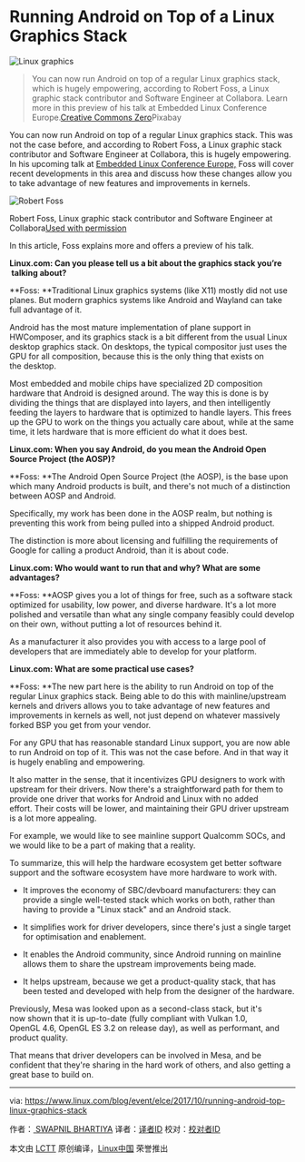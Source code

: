 Running Android on Top of a Linux Graphics Stack
============================================================


![Linux graphics](https://www.linux.com/sites/lcom/files/styles/rendered_file/public/linux-graphics-stack.jpg?itok=qGxdvJA7 "Linux graphics")

>You can now run Android on top of a regular Linux graphics stack, which is hugely empowering, according to Robert Foss, a Linux graphic stack contributor and Software Engineer at Collabora. Learn more in this preview of his talk at Embedded Linux Conference Europe.[Creative Commons Zero][2]Pixabay

You can now run Android on top of a regular Linux graphics stack. This was not the case before, and according to Robert Foss, a Linux graphic stack contributor and Software Engineer at Collabora, this is hugely empowering. In his upcoming talk at [Embedded Linux Conference Europe,][5] Foss will cover recent developments in this area and discuss how these changes allow you to take advantage of new features and improvements in kernels.


![Robert Foss](https://www.linux.com/sites/lcom/files/styles/floated_images/public/robert-foss.png?itok=uFWdAED_ "Robert Foss")

Robert Foss, Linux graphic stack contributor and Software Engineer at Collabora[Used with permission][1]

In this article, Foss explains more and offers a preview of his talk.

**Linux.com: Can you please tell us a bit about the graphics stack you’re  talking about?**

**Foss: **Traditional Linux graphics systems (like X11) mostly did not use planes. But modern graphics systems like Android and Wayland can take full advantage of it.

Android has the most mature implementation of plane support in HWComposer, and its graphics stack is a bit different from the usual Linux desktop graphics stack. On desktops, the typical compositor just uses the GPU for all composition, because this is the only thing that exists on the desktop.

Most embedded and mobile chips have specialized 2D composition hardware that Android is designed around. The way this is done is by dividing the things that are displayed into layers, and then intelligently feeding the layers to hardware that is optimized to handle layers. This frees up the GPU to work on the things you actually care about, while at the same time, it lets hardware that is more efficient do what it does best.

**Linux.com: When you say Android, do you mean the Android Open Source Project (the AOSP)?**

**Foss: **The Android Open Source Project (the AOSP), is the base upon which many Android products is built, and there's not much of a distinction between AOSP and Android.

Specifically, my work has been done in the AOSP realm, but nothing is preventing this work from being pulled into a shipped Android product.

The distinction is more about licensing and fulfilling the requirements of Google for calling a product Android, than it is about code.

**Linux.com: Who would want to run that and why? What are some advantages?**

**Foss: **AOSP gives you a lot of things for free, such as a software stack optimized for usability, low power, and diverse hardware. It's a lot more polished and versatile than what any single company feasibly could develop on their own, without putting a lot of resources behind it.

As a manufacturer it also provides you with access to a large pool of developers that are immediately able to develop for your platform.

**Linux.com: What are some practical use cases?**

**Foss: **The new part here is the ability to run Android on top of the regular Linux graphics stack. Being able to do this with mainline/upstream kernels and drivers allows you to take advantage of new features and improvements in kernels as well, not just depend on whatever massively forked BSP you get from your vendor.

For any GPU that has reasonable standard Linux support, you are now able to run Android on top of it. This was not the case before. And in that way it is hugely enabling and empowering.

It also matter in the sense, that it incentivizes GPU designers to work with upstream for their drivers. Now there's a straightforward path for them to provide one driver that works for Android and Linux with no added effort. Their costs will be lower, and maintaining their GPU driver upstream is a lot more appealing.

For example, we would like to see mainline support Qualcomm SOCs, and we would like to be a part of making that a reality.

To summarize, this will help the hardware ecosystem get better software support and the software ecosystem have more hardware to work with.

*   It improves the economy of SBC/devboard manufacturers: they can provide a single well-tested stack which works on both, rather than having to provide a "Linux stack" and an Android stack.

*   It simplifies work for driver developers, since there's just a single target for optimisation and enablement.

*   It enables the Android community, since Android running on mainline allows them to share the upstream improvements being made.

*   It helps upstream, because we get a product-quality stack, that has been tested and developed with help from the designer of the hardware.

Previously, Mesa was looked upon as a second-class stack, but it's now shown that it is up-to-date (fully compliant with Vulkan 1.0, OpenGL 4.6, OpenGL ES 3.2 on release day), as well as performant, and product quality.

That means that driver developers can be involved in Mesa, and be confident that they're sharing in the hard work of others, and also getting a great base to build on.

--------------------------------------------------------------------------------

via: https://www.linux.com/blog/event/elce/2017/10/running-android-top-linux-graphics-stack

作者：[ SWAPNIL BHARTIYA][a]
译者：[译者ID](https://github.com/译者ID)
校对：[校对者ID](https://github.com/校对者ID)

本文由 [LCTT](https://github.com/LCTT/TranslateProject) 原创编译，[Linux中国](https://linux.cn/) 荣誉推出

[a]:https://www.linux.com/users/arnieswap
[1]:https://www.linux.com/licenses/category/used-permission
[2]:https://www.linux.com/licenses/category/creative-commons-zero
[3]:https://www.linux.com/files/images/robert-fosspng
[4]:https://www.linux.com/files/images/linux-graphics-stackjpg
[5]:http://events.linuxfoundation.org/events/embedded-linux-conference-europe
